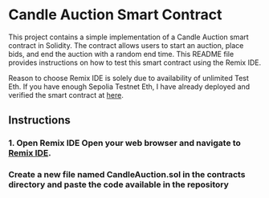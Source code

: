 # Candle Auction Smart Contract

This project contains a simple implementation of a Candle Auction smart contract in Solidity. The contract allows users to start an auction, place bids, and end the auction with a random end time. This README file provides instructions on how to test this smart contract using the Remix IDE.

Reason to choose Remix IDE is solely due to availability of unlimited Test Eth.
If you have enough Sepolia Testnet Eth, I have already deployed and verified the smart contract at [here](https://sepolia.etherscan.io/address/0x182422ef05F497140A128D3958633bd7fe9382D8).

## Instructions
### 1. Open Remix IDE Open your web browser and navigate to [Remix IDE](https://remix.ethereum.org).
### Create a new file named CandleAuction.sol in the contracts directory and paste the code available in the repository

